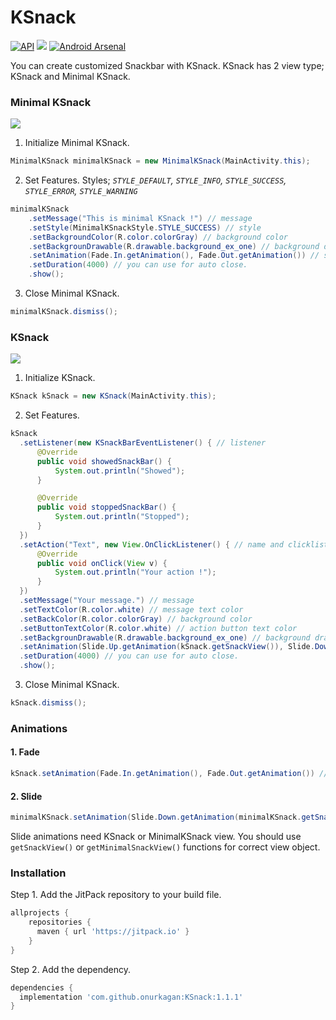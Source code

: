 # KSnack

[![API](https://img.shields.io/badge/API-16%2B-brightgreen.svg?style=flat)](https://android-arsenal.com/api?level=16)
[![](https://jitpack.io/v/onurkagan/ksnack.svg)](https://jitpack.io/#onurkagan/ksnack)
[![Android Arsenal](https://img.shields.io/badge/Android%20Arsenal-KSnack-brightgreen.svg?style=flat)](https://android-arsenal.com/details/1/7533)


You can create customized Snackbar with KSnack. KSnack has 2 view type; KSnack and Minimal KSnack.

### Minimal KSnack

![](https://raw.githubusercontent.com/onurkagan/KSnack/master/app/src/main/res/drawable/minimal_ksnack.png)

1. Initialize Minimal KSnack.
```java
MinimalKSnack minimalKSnack = new MinimalKSnack(MainActivity.this);
```
2. Set Features. Styles;  *`STYLE_DEFAULT`, 
                          `STYLE_INFO`, 
                          `STYLE_SUCCESS`, 
                          `STYLE_ERROR`, 
                          `STYLE_WARNING`*
```java
minimalKSnack
    .setMessage("This is minimal KSnack !") // message
    .setStyle(MinimalKSnackStyle.STYLE_SUCCESS) // style
    .setBackgroundColor(R.color.colorGray) // background color
    .setBackgrounDrawable(R.drawable.background_ex_one) // background drawable
    .setAnimation(Fade.In.getAnimation(), Fade.Out.getAnimation()) // show and hide animations
    .setDuration(4000) // you can use for auto close.
    .show(); 
```
3. Close Minimal KSnack.
```java
minimalKSnack.dismiss();
```

### KSnack

![](https://raw.githubusercontent.com/onurkagan/KSnack/master/app/src/main/res/drawable/ksnack.png)

1. Initialize KSnack.
```java
KSnack kSnack = new KSnack(MainActivity.this);
```
2. Set Features. 
```java
kSnack
  .setListener(new KSnackBarEventListener() { // listener
      @Override
      public void showedSnackBar() {
          System.out.println("Showed");
      }

      @Override
      public void stoppedSnackBar() {
          System.out.println("Stopped");
      }
  })
  .setAction("Text", new View.OnClickListener() { // name and clicklistener
      @Override
      public void onClick(View v) {
          System.out.println("Your action !");
      }
  })
  .setMessage("Your message.") // message
  .setTextColor(R.color.white) // message text color
  .setBackColor(R.color.colorGray) // background color
  .setButtonTextColor(R.color.white) // action button text color
  .setBackgrounDrawable(R.drawable.background_ex_one) // background drawable
  .setAnimation(Slide.Up.getAnimation(kSnack.getSnackView()), Slide.Down.getAnimation(kSnack.getSnackView()))
  .setDuration(4000) // you can use for auto close.
  .show(); 
```
3. Close Minimal KSnack.
```java
kSnack.dismiss();
```

### Animations

  #### 1. Fade
  ```java
 kSnack.setAnimation(Fade.In.getAnimation(), Fade.Out.getAnimation()) // show and hide animations
  ```
  
  #### 2. Slide
  ```java
 minimalKSnack.setAnimation(Slide.Down.getAnimation(minimalKSnack.getSnackView()), Slide.Up.getAnimation(minimalKSnack.getSnackView()))   
  ```
  Slide animations need KSnack or MinimalKSnack view. You should use ```getSnackView()``` or ```getMinimalSnackView()``` functions for correct view object.

### Installation
Step 1. Add the JitPack repository to your build file. 
```gradle
allprojects {
    repositories {
      maven { url 'https://jitpack.io' }
    }
}
```

Step 2. Add the dependency.
```gradle
dependencies {
  implementation 'com.github.onurkagan:KSnack:1.1.1'
}
```
